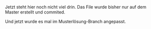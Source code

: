 Jetzt steht hier noch nicht viel drin. Das File wurde bisher nur auf dem Master erstellt und commited.

Und jetzt wurde es mal im Musterlösung-Branch angepasst.
